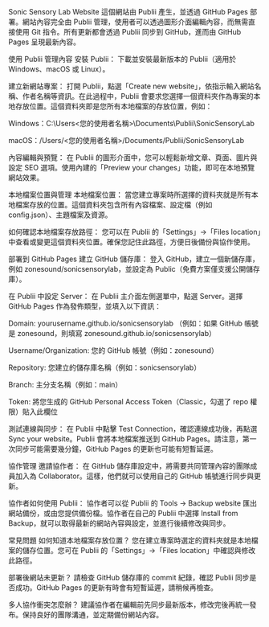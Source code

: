 Sonic Sensory Lab Website
這個網站由 Publii 產生，並透過 GitHub Pages 部署。網站內容完全由 Publii 管理，使用者可以透過圖形介面編輯內容，而無需直接使用 Git 指令。所有更新都會透過 Publii 同步到 GitHub，進而由 GitHub Pages 呈現最新內容。

使用 Publii 管理內容
安裝 Publii：
下載並安裝最新版本的 Publii（適用於 Windows、macOS 或 Linux）。

建立新網站專案：
打開 Publii，點選「Create new website」，依指示輸入網站名稱、作者名稱等資訊。在此過程中，Publii 會要求您選擇一個資料夾作為專案的本地存放位置。這個資料夾即是您所有本地檔案的存放位置，例如：

Windows：C:\Users\<您的使用者名稱>\Documents\Publii\SonicSensoryLab

macOS：/Users/<您的使用者名稱>/Documents/Publii/SonicSensoryLab

內容編輯與預覽：
在 Publii 的圖形介面中，您可以輕鬆新增文章、頁面、圖片與設定 SEO 選項。使用內建的「Preview your changes」功能，即可在本地預覽網站效果。

本地檔案位置與管理
本地檔案位置：
當您建立專案時所選擇的資料夾就是所有本地檔案存放的位置。這個資料夾包含所有內容檔案、設定檔（例如 config.json）、主題檔案及資源。

如何確認本地檔案存放路徑：
您可以在 Publii 的「Settings」→「Files location」中查看或變更這個資料夾位置。確保您記住此路徑，方便日後備份與協作使用。

部署到 GitHub Pages
建立 GitHub 儲存庫：
登入 GitHub，建立一個新儲存庫，例如 zonesound/sonicsensorylab，並設定為 Public（免費方案僅支援公開儲存庫）。

在 Publii 中設定 Server：
在 Publii 主介面左側選單中，點選 Server。選擇 GitHub Pages 作為發佈類型，並填入以下資訊：

Domain: yourusername.github.io/sonicsensorylab
（例如：如果 GitHub 帳號是 zonesound，則填寫 zonesound.github.io/sonicsensorylab）

Username/Organization: 您的 GitHub 帳號（例如：zonesound）

Repository: 您建立的儲存庫名稱（例如：sonicsensorylab）

Branch: 主分支名稱（例如：main）

Token: 將您生成的 GitHub Personal Access Token（Classic，勾選了 repo 權限）貼入此欄位

測試連線與同步：
在 Publii 中點擊 Test Connection，確認連線成功後，再點選 Sync your website。Publii 會將本地檔案推送到 GitHub Pages。請注意，第一次同步可能需要幾分鐘，GitHub Pages 的更新也可能有短暫延遲。

協作管理
邀請協作者：
在 GitHub 儲存庫設定中，將需要共同管理內容的團隊成員加入為 Collaborator。這樣，他們就可以使用自己的 GitHub 帳號進行同步與更新。

協作者如何使用 Publii：
協作者可以從 Publii 的 Tools → Backup website 匯出網站備份，或由您提供備份檔。協作者在自己的 Publii 中選擇 Install from Backup，就可以取得最新的網站內容與設定，並進行後續修改與同步。

常見問題
如何知道本地檔案存放位置？
您在建立專案時選定的資料夾就是本地檔案的儲存位置。您可在 Publii 的「Settings」→「Files location」中確認與修改此路徑。

部署後網站未更新？
請檢查 GitHub 儲存庫的 commit 紀錄，確認 Publii 同步是否成功。GitHub Pages 的更新有時會有短暫延遲，請稍候再檢查。

多人協作衝突怎麼辦？
建議協作者在編輯前先同步最新版本，修改完後再統一發布。保持良好的團隊溝通，並定期備份網站內容。

